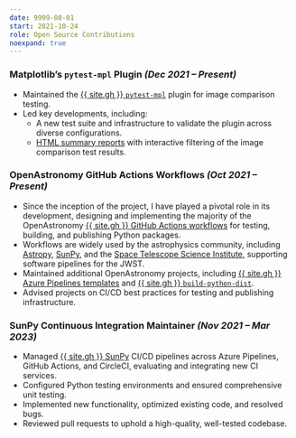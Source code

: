 ```yaml
---
date: 9999-08-01
start: 2021-10-24
role: Open Source Contributions
noexpand: true
---
```

### Matplotlib’s `pytest-mpl` Plugin *(Dec 2021 – Present)*
- Maintained the [{{ site.gh }} `pytest-mpl`](https://github.com/matplotlib/pytest-mpl) plugin for image comparison testing.
- Led key developments, including:
  - A new test suite and infrastructure to validate the plugin across diverse configurations.
  - [HTML summary reports](https://matplotlib.org/pytest-mpl/latest/sample/test_html/fig_comparison.html) with interactive filtering of the image comparison test results.

### OpenAstronomy GitHub Actions Workflows *(Oct 2021 – Present)*
- Since the inception of the project, I have played a pivotal role in its development, designing and implementing the majority of the OpenAstronomy [{{ site.gh }} GitHub Actions workflows](https://github.com/OpenAstronomy/github-actions-workflows) for testing, building, and publishing Python packages.
- Workflows are widely used by the astrophysics community, including [Astropy](https://github.com/astropy/astropy), [SunPy](https://github.com/sunpy/sunpy), and the [Space Telescope Science Institute](https://github.com/spacetelescope), supporting software pipelines for the JWST.
- Maintained additional OpenAstronomy projects, including [{{ site.gh }} Azure Pipelines templates](https://github.com/OpenAstronomy/azure-pipelines-templates) and [{{ site.gh }} `build-python-dist`](https://github.com/OpenAstronomy/build-python-dist).
- Advised projects on CI/CD best practices for testing and publishing infrastructure.

### SunPy Continuous Integration Maintainer *(Nov 2021 – Mar 2023)*
- Managed [{{ site.gh }} SunPy](https://github.com/sunpy/sunpy) CI/CD pipelines across Azure Pipelines, GitHub Actions, and CircleCI, evaluating and integrating new CI services.
- Configured Python testing environments and ensured comprehensive unit testing.
- Implemented new functionality, optimized existing code, and resolved bugs.
- Reviewed pull requests to uphold a high-quality, well-tested codebase.

